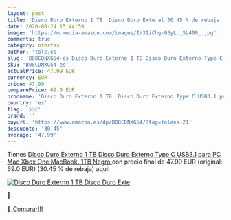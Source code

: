 ```yaml
---
layout: post
title: 'Disco Duro Externo 1 TB  Disco Duro Exte al 30.45 % de rebaja'
date: 2020-08-24 15:44:59
image: 'https://m.media-amazon.com/images/I/31iChg-93yL._SL400_.jpg'
comments: true
category: ofertas
author: 'tole.es'
slug: 'B08CDNXG54-es Disco Duro Externo 1 TB Disco Duro Externo Type C USB3.1...'
sku: 'B08CDNXG54-es'
actualPrice: 47.99 EUR
currency: EUR
price: 47.99
comparePrice: 69.0 EUR
prodname: 'Disco Duro Externo 1 TB  Disco Duro Externo Type C USB3.1 para PC  Mac  Xbox One  MacBook. 1TB Negro '
country: 'es'
flag: '🇪🇸'
brand: ''
buyurl: 'https://www.amazon.es/dp/B08CDNXG54/?tag=tolees-21'
descuento: '30.45'
average: '47.99'
---
```


Tienes [Disco Duro Externo 1 TB  Disco Duro Externo Type C USB3.1 para PC  Mac  Xbox One  MacBook. 1TB Negro ](https://www.amazon.es/dp/B08CDNXG54/?tag=tolees-21) con precio final de  47.99 EUR (original: 69.0 EUR) (30.45 %  de rebaja) aqui!

[![Disco Duro Externo 1 TB  Disco Duro Exte](https://m.media-amazon.com/images/I/31iChg-93yL._SL400_.jpg)](https://www.amazon.es/dp/B08CDNXG54/?tag=tolees-21)

🔎:


[🛒 Comprar!!!](https://www.amazon.es/dp/B08CDNXG54/?tag=tolees-21)
